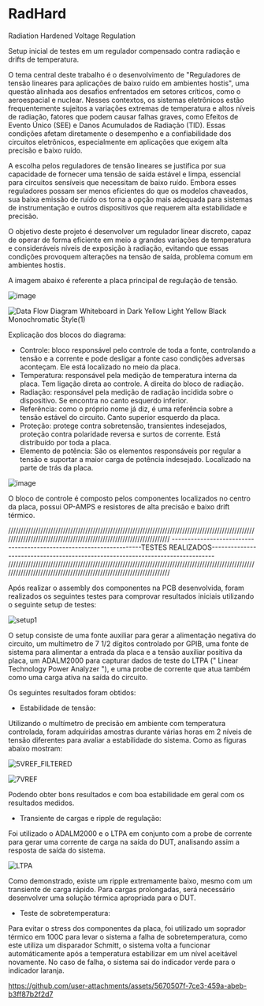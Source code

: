 # RadHard
Radiation Hardened Voltage Regulation

Setup inicial de testes em um regulador compensado contra radiação e drifts de temperatura.


O tema central deste trabalho é o desenvolvimento de "Reguladores de tensão lineares para aplicações de baixo ruído em ambientes hostis", uma questão alinhada aos desafios enfrentados em setores críticos, como o aeroespacial e nuclear. Nesses contextos, os sistemas eletrônicos estão frequentemente sujeitos a variações extremas de temperatura e altos níveis de radiação, fatores que podem causar falhas graves, como Efeitos de Evento Único (SEE) e Danos Acumulados de Radiação (TID). Essas condições afetam diretamente o desempenho e a confiabilidade dos circuitos eletrônicos, especialmente em aplicações que exigem alta precisão e baixo ruído.

A escolha pelos reguladores de tensão lineares se justifica por sua capacidade de fornecer uma tensão de saída estável e limpa, essencial para circuitos sensíveis que necessitam de baixo ruído. Embora esses reguladores possam ser menos eficientes do que os modelos chaveados, sua baixa emissão de ruído os torna a opção mais adequada para sistemas de instrumentação e outros dispositivos que requerem alta estabilidade e precisão.

O objetivo deste projeto é desenvolver um regulador linear discreto, capaz de operar de forma eficiente em meio a grandes variações de temperatura e consideráveis níveis de exposição à radiação, evitando que essas condições provoquem alterações na tensão de saída, problema comum em ambientes hostis.

A imagem abaixo é referente a placa principal de regulação de tensão.

![image](https://github.com/user-attachments/assets/e2b72cf6-8983-45f0-b046-af1138b04d5f)


![Data Flow Diagram Whiteboard in Dark Yellow Light Yellow Black Monochromatic Style(1)](https://github.com/user-attachments/assets/883d16f3-e689-430b-ab6b-6cb6f3af1566)

Explicação dos blocos do diagrama: 

* Controle: bloco responsável pelo controle de toda a fonte, controlando a tensão e a corrente e pode desligar a fonte caso condições adversas aconteçam. Ele está localizado no meio da placa. 
* Temperatura: responsável pela medição de temperatura interna da placa. Tem ligação direta ao controle. A direita do bloco de radiação.
* Radiação: responsável pela medição de radiação incidida sobre o dispositivo. Se encontra no canto esquerdo inferior. 
* Referência: como o próprio nome já diz, é uma referência sobre a tensão estável do circuito. Canto superior esquerdo da placa.
* Proteção: protege contra sobretensão, transientes indesejados, proteção contra polaridade reversa e surtos de corrente. Está distribuído por toda a placa.
* Elemento de potência: São os elementos responsáveis por regular a tensão e suportar a maior carga de potência indesejado. Localizado na parte de trás da placa.
  

![image](https://github.com/user-attachments/assets/c19b874c-f62a-4827-9e94-80df92e2e3cd)

O bloco de controle é composto pelos componentes localizados no centro da placa, possui OP-AMPS e resistores de alta precisão e baixo drift térmico. 


////////////////////////////////////////////////////////////////////////////////////////////////////////////////////////////////////////////////////////////////////
--------------------------------------------------------------------TESTES REALIZADOS------------------------------------------------------------------------------- 
////////////////////////////////////////////////////////////////////////////////////////////////////////////////////////////////////////////////////////////////////

Após realizar o assembly dos componentes na PCB desenvolvida, foram realizados os seguintes testes para comprovar resultados iniciais utilizando o seguinte setup de testes:

![setup1](https://github.com/user-attachments/assets/08be0187-4fce-4f1a-8255-98aae0f4d7f4)

O setup consiste de uma fonte auxiliar para gerar a alimentação negativa do circuito, um multímetro de 7 1/2 dígitos controlado por GPIB, uma fonte de sistema para alimentar a entrada da placa e a tensão auxiliar positiva da placa, um ADALM2000 para capturar dados de teste do LTPA (" Linear Technology Power Analyzer "), e uma probe de corrente que atua também como uma carga ativa na saída do circuito.  

Os seguintes resultados foram obtidos:



* Estabilidade de tensão:

Utilizando o multímetro de precisão em ambiente com temperatura controlada, foram adquiridas amostras durante várias horas em 2 níveis de tensão diferentes para avaliar a estabilidade do sistema. Como as figuras abaixo mostram:

![5VREF_FILTERED](https://github.com/user-attachments/assets/544fc1a5-6766-47e7-929a-59f9fc9ad20f)

![7VREF](https://github.com/user-attachments/assets/a26da9bb-9924-48d7-8d9b-592d5d91f5cf)

Podendo obter bons resultados e com boa estabilidade em geral com os resultados medidos. 



* Transiente de cargas e ripple de regulação:

Foi utilizado o ADALM2000 e o LTPA em conjunto com a probe de corrente para gerar uma corrente de carga na saída do DUT, analisando assim a resposta de saída do sistema.

![LTPA](https://github.com/user-attachments/assets/cfe52348-baca-4fcd-94f6-77a695e5d6dc)

Como demonstrado, existe um ripple extremamente baixo, mesmo com um transiente de carga rápido. Para cargas prolongadas, será necessário desenvolver uma solução térmica apropriada para o DUT.



* Teste de sobretemperatura:

Para evitar o stress dos componentes da placa, foi utilizado um soprador térmico em 100C para levar o sistema a falha de sobretemperatura, como este utiliza um disparador Schmitt, o sistema volta a funcionar automáticamente após a temperatura estabilizar em um nível aceitável novamente. No caso de falha, o sistema sai do indicador verde para o indicador laranja. 

https://github.com/user-attachments/assets/5670507f-7ce3-459a-abeb-b3ff87b2f2d7

